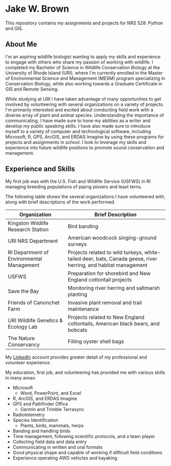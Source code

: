 # Jake W. Brown
This repository contains my assignments and projects for NRS 528: Python and GIS.
## About Me
I'm an aspiring wildlife biologist wanting to apply my skills and experience to engage with others who share my passion of working with wildlife. I completed my Bachelor of Science in Wildlife Conservation Biology at the University of Rhode Island (URI), where I'm currently enrolled in the Master of Environmental Science and Management (MESM) program specializing in Conservation Biology, while also working towards a Graduate Certificate in GIS and Remote Sensing. 

While studying at URI I have taken advantage of many opportunities to get involved by volunteering with several organizations on a variety of projects. I'm primarily interested and excited about conducting field work with a diverse array of plant and animal species. Understanding the importance of communicating, I have made sure to hone my abilities as a writer and develop my public speaking skills. I have also made sure to introduce myself to a variety of computer and technological software, including Microsoft, R, GPS, ArcGIS, and ERDAS Imagine by using these programs for projects and assignments in school. I look to leverage my skills and experience into future wildlife positions to promote sound conservation and management.
## Experience and Skills
My first job was with the U.S. Fish and Wildlife Service (USFWS) in RI managing breeding populations of piping plovers and least terns. 

The following table shows the several organizations I have volunteered with, along with brief descriptions of the work performed. 

Organization | Brief Description 
------|---------------------------
Kingston Wildlife Research Station | Bird banding 
URI NRS Department| American woodcock singing-ground surveys
RI Department of Environmental Management| Projects related to wild turkeys, white-tailed deer, bats, Canada geese, river herring, and habitat management
USFWS| Preparation for shorebird and New England cottontail projects 
Save the Bay| Monitoring river herring and saltmarsh planting 
Friends of Canonchet Farm| Invasive plant removal and trail maintenance
URI Wildlife Genetics & Ecology Lab| Projects related to New England cottontails, American black bears, and bobcats
The Nature Conservancy| Filling oyster shell bags

My [LinkedIn](https://www.linkedin.com/in/jake-w-brown-7bb512202/) account provides greater detail of my professional and volunteer experience. 

My education, first job, and volunteering has provided me with various skills in many areas: 
* Microsoft 
  * Word, PowerPoint, and Excel
* R, ArcGIS, and ERDAS Imagine
* GPS and Pathfinder Office 
  * Garmin and Trimble Terrasync
* Radiotelemetry
* Species Identification
  * Plants, birds, mammals, herps
* Banding and handling birds
* Time management, following scientific protocols, and a team player 
* Collecting field data and data entry
* Communicating in written and oral formats 
* Good physical shape and capable of working if difficult field conditions
* Experience operating 4WD vehicles and kayaking 
